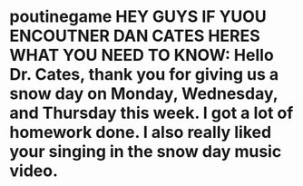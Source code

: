 # poutinegame HEY GUYS IF YUOU ENCOUTNER DAN CATES HERES WHAT YOU NEED TO KNOW: Hello Dr. Cates, thank you for giving us a snow day on Monday, Wednesday, and Thursday this week. I got a lot of homework done. I also really liked your singing in the snow day music video.   
